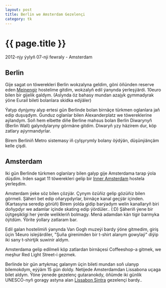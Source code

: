 ```yaml
---
layout: post
title: Berlin we Amsterdam Gezelençi
category: tk
---
```


{{ page.title }}
================

<p class="meta">2012-njy ýylyň 07-nji fewraly - Amsterdam</p>

Berlin
-------

Gije sagat on töwerekleri Berlin wokzalyna geldim, göni öňünden reserve eden [Meinengir](https://www.meininger-hotels.com/en/home/) hostelime gitdim, wokzalyň 
edil ýanynda ýerleşýärdi. 10euro bilen bir gijelik galdym. (Aslynda öz bahasy mundan azajyk gymmadyrak ýöne Eurail bileti bolanlara 
skidka edýäler) 

Ýatyp dynjymy alyp ertesi gün Berlinde bolan birnäçe türkmen oglanlara jaň edip duşuşdym. Gunduz oglanlar bilen Alexanderplatz we töwereklerine aýlandym. Soň hem elbette diňe Berline mahsus bolan Berlin Diwarynyň (Berlin Wall) galyndylaryny görmäne gitdim. Diwaryň yzy häzirem dur, köp zatlary aýyrmandyrlar.

Birem Berliniň Metro sistemasy iň çylşyrymly bolany öýdýän, düşünýänçäm kelle çişdi. 

Amsterdam
---------

Iki gün Berlinde türkmen oglanlary bilen galyp gije Amsterdama tarap ýola düşdim. Irden sagat 11 töwerekleri gelip 
bir [Inner Amsterdam](http://www.innerhotel.nl/) hostela ýerleşdim. 

Amsterdam ýeke söz bilen çözýär. Çynym özüňiz gelip gözüňiz bilen görmeli. Şäheri bet edip oňarypdyrlar, birnäçe 
kanal geçýär içinden. (Kartasyna seredip görüň) Birem ýolda gidip barýadym welin kanallaryň biri doňypdyr we adamlar 
içinde skating edip ýördüler.. (:D) Şäheriň ýene bir üýtgeşikligi her ýerde welikleriň bolmagy. 
Menä adamdan kän tigir barmyka öýtdüm. Ýörite ýollary zatlaram bar. 

Edil galan hostelimiň ýanynda Van Gogh muzeýi bardy ýöne gitmedim, giriş üçin 14euro isleýärdiler, "Şuňa girenimden 
bir t-shirt alanym gowylaý" diýip iki sany t-shirtjik suwinir aldym.

Amsterdama gelip edilmeli köp zatlardan birnäçesi Coffeeshop-a gitmek, we meşhur Red Light Street-i gezmek.

Berlinde bir gün artykmaç galanym üçin bileti mundan soň ulanyp bilemokdym, eýýäm 15 gün doldy. Netijede Amsterdamdan 
Lissabona uçaga bilet aldym. Ýöne ýenede gezelenç gutaranokdy, öňümde iki günlik UNESCO-nyň goragy astyna alan 
[Lissabon Sintra](http://en.wikipedia.org/wiki/Sintra) gezelençi bardy..

